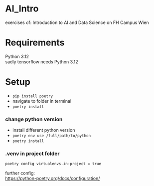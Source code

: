 # AI_Intro

exercises of: Introduction to AI and Data Science on FH Campus Wien

# Requirements

Python 3.12 \
sadly tensorflow needs Python 3.12

# Setup

- `pip install poetry`
- navigate to folder in terminal
- `poetry install`

### change python version

- install different python version
- `poetry env use /full/path/to/python`
- `poetry install`

### .venv in project folder

`poetry config virtualenvs.in-project = true`

further config: \
https://python-poetry.org/docs/configuration/
